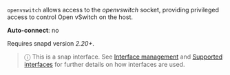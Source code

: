 `openvswitch` allows access to the *openvswitch* socket, providing privileged access to control Open vSwitch on the host.

**Auto-connect**: no

Requires snapd version _2.20+_.

> ⓘ  This is a snap interface. See [Interface management](/t/interface-management/6154) and [Supported interfaces](/t/supported-interfaces/7744) for further details on how interfaces are used.